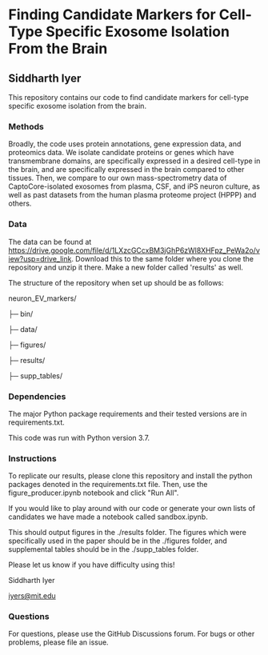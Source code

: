 # Finding Candidate Markers for Cell-Type Specific Exosome Isolation From the Brain

## Siddharth Iyer

This repository contains our code to find candidate markers for cell-type specific exosome isolation from the brain. 

### Methods

Broadly, the code uses protein annotations, gene expression data, and proteomics data. We isolate candidate proteins or genes which have transmembrane domains, are specifically expressed in a desired cell-type in the brain, and are specifically expressed in the brain compared to other tissues. Then, we compare to our own mass-spectrometry data of CaptoCore-isolated exosomes from plasma, CSF, and iPS neuron culture, as well as past datasets from the human plasma proteome project (HPPP) and others.

### Data

The data can be found at https://drive.google.com/file/d/1LXzcGCcxBM3jGhP6zWl8XHFpz_PeWa2o/view?usp=drive_link. Download this to the same folder where you clone the repository and unzip it there.
Make a new folder called 'results' as well. 

The structure of the repository when set up should be as follows:

neuron_EV_markers/

├─ bin/

├─ data/

├─ figures/

├─ results/

├─ supp_tables/


### Dependencies

The major Python package requirements and their tested versions are in requirements.txt.

This code was run with Python version 3.7.

### Instructions

To replicate our results, please clone this repository and install the python packages denoted in the requirements.txt file. Then, use the figure_producer.ipynb notebook and click "Run All".

If you would like to play around with our code or generate your own lists of candidates we have made a notebook called sandbox.ipynb. 

This should output figures in the ./results folder. The figures which were specifically used in the paper should be in the ./figures folder, and supplemental tables should be in the ./supp_tables folder. 

Please let us know if you have difficulty using this!

Siddharth Iyer

iyers@mit.edu

### Questions

For questions, please use the GitHub Discussions forum. For bugs or other problems, please file an issue.
